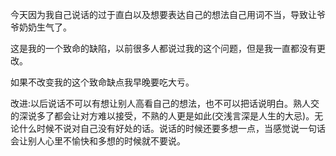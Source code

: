 今天因为我自己说话的过于直白以及想要表达自己的想法自己用词不当，导致让爷爷奶奶生气了。

这是我的一个致命的缺陷，以前很多人都说过我的这个问题，但是我一直都没有更改。

如果不改变我的这个致命缺点我早晚要吃大亏。

改进:以后说话不可以有想让别人高看自己的想法，也不可以把话说明白。熟人交的深说多了都会让对方难以接受，不熟的人更是如此(交浅言深是人生的大忌)。无论什么时候不说对自己没有好处的话。说话的时候还要多想一点，当感觉说一句话会让别人心里不愉快和多想的时候就不要说。